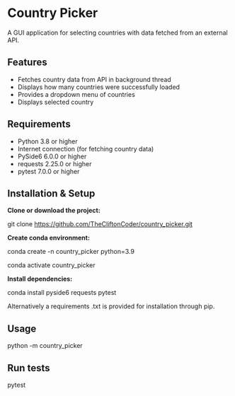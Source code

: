 # Country Picker

A GUI application for selecting countries with data fetched from an external API.

## Features
- Fetches country data from API in background thread
- Displays how many countries were successfully loaded
- Provides a dropdown menu of countries 
- Displays selected country

## Requirements

- Python 3.8 or higher
- Internet connection (for fetching country data)
- PySide6 6.0.0 or higher
- requests 2.25.0 or higher
- pytest 7.0.0 or higher

## Installation & Setup

**Clone or download the project:**

git clone https://github.com/TheCliftonCoder/country_picker.git

**Create conda environment:**

conda create -n country_picker python=3.9

conda activate country_picker

**Install dependencies:**

conda install pyside6 requests pytest


Alternatively a requirements .txt is provided for installation through pip.

## Usage

python -m country_picker

## Run tests

pytest

